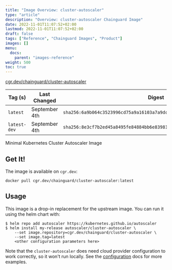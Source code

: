 ```yaml
---
title: "Image Overview: cluster-autoscaler"
type: "article"
description: "Overview: cluster-autoscaler Chainguard Image"
date: 2022-11-01T11:07:52+02:00
lastmod: 2022-11-01T11:07:52+02:00
draft: false
tags: ["Reference", "Chainguard Images", "Product"]
images: []
menu:
  docs:
    parent: "images-reference"
weight: 500
toc: true
---
```


[cgr.dev/chainguard/cluster-autoscaler](https://github.com/chainguard-images/images/tree/main/images/cluster-autoscaler)

| Tag (s)       | Last Changed  | Digest                                                                    |
|---------------|---------------|---------------------------------------------------------------------------|
|  `latest`     | September 4th | `sha256:6a9b064c3523996cd75a9a16103a7a9dcf28b7f7e9b454a85823788d19f89aeb` |
|  `latest-dev` | September 4th | `sha256:8e3cf7b2ed45a8495fe84884bb6e839816e5f6aa23013811de5d3876519f4b8e` |



Minimal Kubernetes Cluster Autoscaler Image

## Get It!

The image is available on `cgr.dev`:

```
docker pull cgr.dev/chainguard/cluster-autoscaler:latest
```

## Usage

This image is a drop-in replacement for the upstream image.
You can run it using the helm chart with:

```shell
$ helm repo add autoscaler https://kubernetes.github.io/autoscaler
$ helm install my-release autoscaler/cluster-autoscaler \
    --set image.repository=cgr.dev/chainguard/cluster-autoscaler \
    --set image.tag=latest
    <other configuration parameters here>
```

Note that the `cluster-autoscaler` does need cloud provider configuration to work correctly, so it won't run locally.
See the [configuration](https://github.com/kubernetes/autoscaler/tree/master/charts/cluster-autoscaler) docs for more examples.

